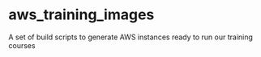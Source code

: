 # aws_training_images
A set of build scripts to generate AWS instances ready to run our training courses
